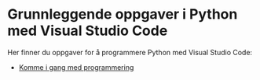 # Grunnleggende oppgaver i Python med Visual Studio Code

Her finner du oppgaver for å programmere Python med Visual Studio Code:

- [Komme i gang med programmering]()
